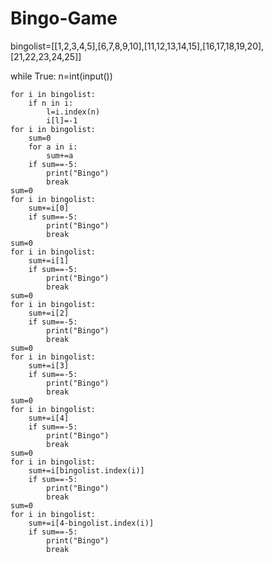 # Bingo-Game

bingolist=[[1,2,3,4,5],[6,7,8,9,10],[11,12,13,14,15],[16,17,18,19,20],[21,22,23,24,25]]

while True:
	n=int(input())
	
	for i in bingolist:
		if n in i:
			l=i.index(n)
			i[l]=-1		
	for i in bingolist:
		sum=0
		for a in i:
			sum+=a
		if sum==-5:
			print("Bingo")
			break
	sum=0		
	for i in bingolist:
		sum+=i[0]
		if sum==-5:
			print("Bingo")
			break
	sum=0		
	for i in bingolist:
		sum+=i[1]
		if sum==-5:
			print("Bingo")
			break
	sum=0		
	for i in bingolist:
		sum+=i[2]
		if sum==-5:
			print("Bingo")
			break
	sum=0		
	for i in bingolist:
		sum+=i[3]
		if sum==-5:
			print("Bingo")
			break
	sum=0		
	for i in bingolist:
		sum+=i[4]
		if sum==-5:
			print("Bingo")
			break
	sum=0		
	for i in bingolist:
		sum+=i[bingolist.index(i)]
		if sum==-5:
			print("Bingo")
			break
	sum=0		
	for i in bingolist:
		sum+=i[4-bingolist.index(i)]
		if sum==-5:
			print("Bingo")
			break

